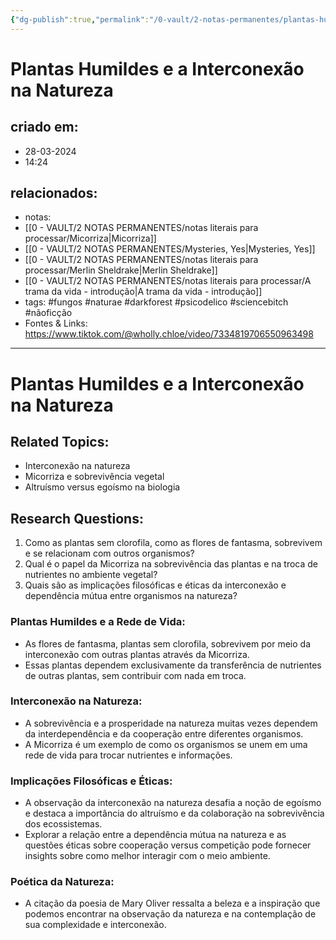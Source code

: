 ```yaml
---
{"dg-publish":true,"permalink":"/0-vault/2-notas-permanentes/plantas-humildes-e-a-interconexao-na-natureza/","tags":["permanente","fungos","naturae","darkforest","psicodelico","sciencebitch","nãoficção"],"dgHomeLink":true,"dgShowLocalGraph":true,"dgShowFileTree":true,"dgEnableSearch":true,"noteIcon":""}
---
```


# Plantas Humildes e a Interconexão na Natureza

## criado em: 
- 28-03-2024
- 14:24
## relacionados:
- notas: 
- [[0 - VAULT/2 NOTAS PERMANENTES/notas literais para processar/Micorriza\|Micorriza]]
- [[0 - VAULT/2 NOTAS PERMANENTES/Mysteries, Yes\|Mysteries, Yes]]
- [[0 - VAULT/2 NOTAS PERMANENTES/notas literais para processar/Merlin Sheldrake\|Merlin Sheldrake]]
- [[0 - VAULT/2 NOTAS PERMANENTES/notas literais para processar/A trama da vida - introdução\|A trama da vida - introdução]]
- tags: #fungos #naturae #darkforest #psicodelico #sciencebitch #nãoficção
- Fontes & Links: https://www.tiktok.com/@wholly.chloe/video/7334819706550963498
---

# Plantas Humildes e a Interconexão na Natureza

## Related Topics:
- Interconexão na natureza
- Micorriza e sobrevivência vegetal
- Altruísmo versus egoísmo na biologia

## Research Questions:
1. Como as plantas sem clorofila, como as flores de fantasma, sobrevivem e se relacionam com outros organismos?
2. Qual é o papel da Micorriza na sobrevivência das plantas e na troca de nutrientes no ambiente vegetal?
3. Quais são as implicações filosóficas e éticas da interconexão e dependência mútua entre organismos na natureza?

### Plantas Humildes e a Rede de Vida:
- As flores de fantasma, plantas sem clorofila, sobrevivem por meio da interconexão com outras plantas através da Micorriza.
- Essas plantas dependem exclusivamente da transferência de nutrientes de outras plantas, sem contribuir com nada em troca.

### Interconexão na Natureza:
- A sobrevivência e a prosperidade na natureza muitas vezes dependem da interdependência e da cooperação entre diferentes organismos.
- A Micorriza é um exemplo de como os organismos se unem em uma rede de vida para trocar nutrientes e informações.

### Implicações Filosóficas e Éticas:
- A observação da interconexão na natureza desafia a noção de egoísmo e destaca a importância do altruísmo e da colaboração na sobrevivência dos ecossistemas.
- Explorar a relação entre a dependência mútua na natureza e as questões éticas sobre cooperação versus competição pode fornecer insights sobre como melhor interagir com o meio ambiente.

### Poética da Natureza:
- A citação da poesia de Mary Oliver ressalta a beleza e a inspiração que podemos encontrar na observação da natureza e na contemplação de sua complexidade e interconexão.
